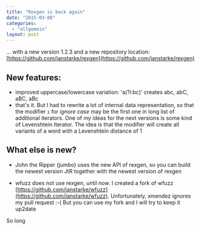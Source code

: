 ```yaml
---
title: "Rexgen is back again"
date: "2015-03-08"
categories: 
  - "allgemein"
layout: post
---
```


... with a new version 1.2.3 and a new repository location: [https://github.com/janstarke/rexgen](https://github.com/janstarke/rexgen)

## New features:

- improved uppercase/lowercase variation: 'a(?i:bc)' creates abc, abC, aBC, aBc
- that's it. But I had to rewrite a lot of internal data representation, so that the modifier `i` for _ignore case_ may be the first one in long list of additional iterators. One of my ideas for the next versions is some kind of Levenshtein Iterator. The idea is that the modifier will create all variants of a word with a Levenshtein distance of 1

## What else is new?

- John the Ripper (jumbo) uses the new API of rexgen, so you can build the newest version JtR together with the newest version of rexgen

- wfuzz does not use rexgen, until now. I created a fork of wfuzz [https://github.com/janstarke/wfuzz](https://github.com/janstarke/wfuzz). Unfortunately, xmendez ignores my pull request :-( But you can use my fork and I will try to keep it up2date

So long
